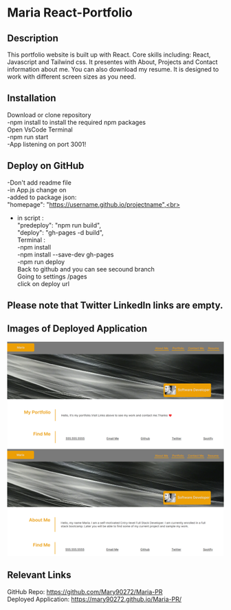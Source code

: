 # Maria React-Portfolio

## Description
 
 This portfolio website is built up with React. Core skills including: React, Javascript and Tailwind css. It presentes with About, Projects and Contact information about me. You can also download my resume. It is designed to work with different screen sizes as you need.

 ## Installation

Download or clone repository<br>
-npm install to install the required npm packages<br>
Open VsCode Terminal<br>
-npm run start<br>
-App listening on port 3001!<br>
## Deploy on GitHub<br>
-Don't add readme file<br>
-in App.js change <BrowserRouter> on <HashRouter><br>
-added to package json: <br>
"homepage": "https://username.github.io/projectname",<br>
- in script :<br>
"predeploy": "npm run build",<br>
"deploy": "gh-pages -d build",<br>
Terminal :<br>
-npm install<br>
-npm install --save-dev gh-pages<br>
-npm run deploy<br>
Back to github and you can see secound branch<br>
Going to settings /pages <br>
click on deploy url <br>

## Please note that Twitter LinkedIn links are empty.


## Images of Deployed Application

![alt text](assets/images/newpage1.png)
![alt text](assets/images/newpage2.png)

## Relevant Links

GitHub Repo: https://github.com/Mary90272/Maria-PR
<br>
Deployed Application: https://mary90272.github.io/Maria-PR/
